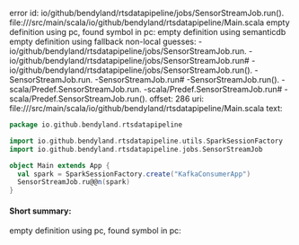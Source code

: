 error id: io/github/bendyland/rtsdatapipeline/jobs/SensorStreamJob.run().
file://<WORKSPACE>/src/main/scala/io/github/bendyland/rtsdatapipeline/Main.scala
empty definition using pc, found symbol in pc: 
empty definition using semanticdb
empty definition using fallback
non-local guesses:
	 -io/github/bendyland/rtsdatapipeline/jobs/SensorStreamJob.run.
	 -io/github/bendyland/rtsdatapipeline/jobs/SensorStreamJob.run#
	 -io/github/bendyland/rtsdatapipeline/jobs/SensorStreamJob.run().
	 -SensorStreamJob.run.
	 -SensorStreamJob.run#
	 -SensorStreamJob.run().
	 -scala/Predef.SensorStreamJob.run.
	 -scala/Predef.SensorStreamJob.run#
	 -scala/Predef.SensorStreamJob.run().
offset: 286
uri: file://<WORKSPACE>/src/main/scala/io/github/bendyland/rtsdatapipeline/Main.scala
text:
```scala
package io.github.bendyland.rtsdatapipeline

import io.github.bendyland.rtsdatapipeline.utils.SparkSessionFactory
import io.github.bendyland.rtsdatapipeline.jobs.SensorStreamJob

object Main extends App {
  val spark = SparkSessionFactory.create("KafkaConsumerApp")
  SensorStreamJob.ru@@n(spark)
}


```


#### Short summary: 

empty definition using pc, found symbol in pc: 